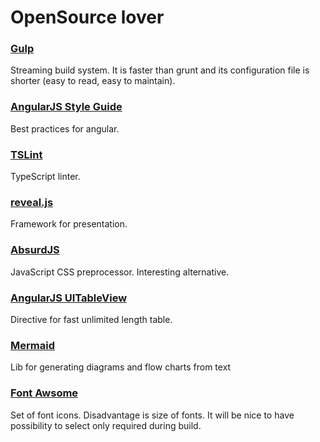 # OpenSource lover

### [Gulp](https://github.com/gulpjs/gulp)
Streaming build system. It is faster than grunt and its configuration file is shorter (easy to read, easy to maintain).

### [AngularJS Style Guide](https://github.com/johnpapa/angularjs-styleguide#single-responsibility)
Best practices for angular.

### [TSLint](https://github.com/palantir/tslint)
TypeScript linter.

### [reveal.js](https://github.com/hakimel/reveal.js/)
Framework for presentation.

### [AbsurdJS](https://github.com/krasimir/absurd)
JavaScript CSS preprocessor. Interesting alternative.

### [AngularJS UITableView](https://github.com/mallzee/angular-ui-table-view)
Directive for fast unlimited length table.

### [Mermaid](https://github.com/knsv/mermaid)
Lib for generating diagrams and flow charts from text

### [Font Awsome](https://github.com/FortAwesome/Font-Awesome)
Set of font icons. Disadvantage is size of fonts. It will be nice to have possibility to select only required during build.
